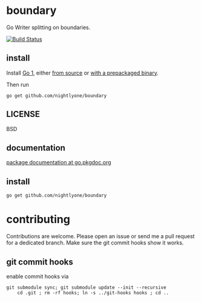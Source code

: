 boundary
=========
Go Writer splitting on boundaries.



[![Build Status][1]][2]

[1]: https://secure.travis-ci.org/nightlyone/boundary.png
[2]: http://travis-ci.org/nightlyone/boundary



install
-------
Install [Go 1][3], either [from source][4] or [with a prepackaged binary][5].

Then run

	go get github.com/nightlyone/boundary

[3]: http://golang.org
[4]: http://golang.org/doc/install/source
[5]: http://golang.org/doc/install

LICENSE
-------
BSD

documentation
-------------
[package documentation at go.pkgdoc.org](http://go.pkgdoc.org/github.com/nightlyone/boundary)

install
-------------------
	go get github.com/nightlyone/boundary


contributing
============

Contributions are welcome. Please open an issue or send me a pull request for a dedicated branch.
Make sure the git commit hooks show it works.

git commit hooks
-----------------------
enable commit hooks via

	git submodule sync; git submodule update --init --recursive
        cd .git ; rm -rf hooks; ln -s ../git-hooks hooks ; cd ..

